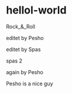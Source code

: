 # hellol-world
Rock_&_Roll


editet by Pesho

editet by Spas


spas 2

again by Pesho

Pesho is a nice guy


